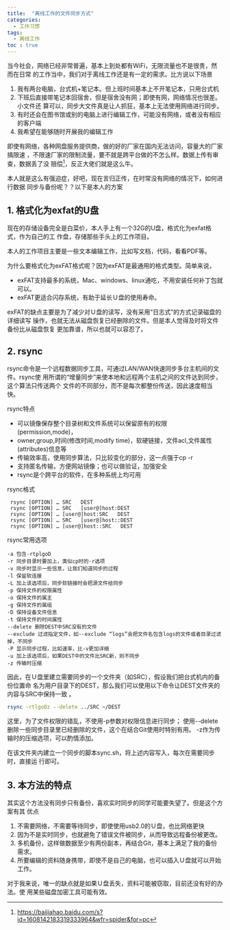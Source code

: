 ```yaml
---
title:  "离线工作的文件同步方式"
categories: 
  - 工作习惯
tags:
  - 离线工作
toc : true
---
```


当今社会，网络已经非常普遍，基本上到处都有WiFi，无限流量也不是很贵，然而在日常
的工作当中，我们对于离线工作还是有一定的需求。比方说以下场景

1. 我有两台电脑，台式机+笔记本。但上班时间基本上不开笔记本，只用台式机
2. 下班后直接带笔记本回宿舍，但是宿舍没有网；即使有网，网络情况也很差。小文件还
   算可以，同步大文件真是让人抓狂，基本上无法使用网络进行同步。
3. 有时还会在图书馆或别的电脑上进行编辑工作，可能没有网络，或者没有相应的客户端
4. 我希望在能够随时开展我的编辑工作

即使有网络，各种网盘服务提供商，做的好的厂家在国内无法访问，容量大的厂家搞限速
，不限速厂家的限制流量，要不就是跨平台做的不怎么样。数据上传有审查，数据丢了没
赔偿[^tentcentlostdata]，反正大佬们就是这么牛。

[^tentcentlostdata]:https://baijiahao.baidu.com/s?id=1608142183319333964&wfr=spider&for=pc

本人就是这么有强迫症，好吧，现在言归正传，在时常没有网络的情况下，如何进行数据
同步与备份呢？？以下是本人的方案

## 1. 格式化为exfat的U盘

现在的存储设备完全是白菜价，本人手上有一个32G的U盘，格式化为exfat格式，作为自己的工
作盘，存储那些手头上的工作项目。

本人的工作项目主要是一些文本编辑工作，比如写文档，代码，看看PDF等。

为什么要格式化为exFAT格式呢？因为exFAT是最通用的格式类型。简单来说，

- exFAT支持最多的系统，Mac、windows、linux通吃，不用安装任何补丁包就可以。
- exFAT更适合闪存系统，有助于延长Ｕ盘的使用寿命。

exFAT的缺点主要是为了减少对Ｕ盘的读写，没有采用“日志式”的方式记录磁盘的详细读写
操作，也就无法从磁盘恢复已经删除的文件。但是本人觉得及时将文件备份比从磁盘恢复
更加靠谱，所以也就可以容忍了。

## 2. rsync

rsync命令是一个远程数据同步工具，可通过LAN/WAN快速同步多台主机间的文件。rsync使
用所谓的“增量同步”来使本地和远程两个主机之间的文件达到同步，这个算法只传送两个
文件的不同部分，而不是每次都整份传送，因此速度相当快。

rsync特点 

- 可以镜像保存整个目录树和文件系统可以保留原有的权限(permission,mode)，
- owner,group,时间(修改时间,modify time)，软硬链接，文件acl,文件属性(attributes)信息等
- 传输效率高，使用同步算法，只比较变化的部分，这一点强于cp -r 
- 支持匿名传输，方便网站镜像；也可以做验证，加强安全
- rsync是个跨平台的软件，在多种系统上均可用

rsync格式

```
 rsync [OPTION] … SRC   DEST
 rsync [OPTION] … SRC   [user@]host:DEST
 rsync [OPTION] … [user@]host:SRC   DEST
 rsync [OPTION] … SRC   [user@]host::DEST
 rsync [OPTION] … [user@]host::SRC   DEST
```


rsync常用选项

```
-a 包含-rtplgoD
-r 同步目录时要加上，类似cp时的-r选项
-v 同步时显示一些信息，让我们知道同步的过程
-l 保留软连接
-L 加上该选项后，同步软链接时会把源文件给同步
-p 保持文件的权限属性
-o 保持文件的属主
-g 保持文件的属组
-D 保持设备文件信息
-t 保持文件的时间属性
--delete 删除DEST中SRC没有的文件
--exclude 过滤指定文件，如--exclude “logs”会把文件名包含logs的文件或者目录过滤掉，不同步
-P 显示同步过程，比如速率，比-v更加详细
-u 加上该选项后，如果DEST中的文件比SRC新，则不同步
-z 传输时压缩
```

因此，在Ｕ盘里建立需要同步的一个文件夹（如SRC），假设我们把台式机内的备份位置命
名为用户目录下的DEST，那么我们可以使用以下命令让DEST文件夹的内容与SRC中保持一致
。

```bash
rsync -rtlgoDz --delete ../SRC ~/DEST
```

这里，为了文件权限的错乱，不使用-p参数对权限信息进行同步；
使用--delete删除一些同步目录里已经删除的文件，这个在结合Git使用时特别有用。
-z作为传输时的压缩选项，可以酌情添加。

在该文件夹内建立一个同步的脚本sync.sh，将上述内容写入，每次在需要同步时，直接运
行即可。

## 3. 本方法的特点

其实这个方法没有同步只有备份，喜欢实时同步的同学可能要失望了。但是这个方案有其
优点

1. 不需要网络，不需要等待同步，即使使用usb2.0的Ｕ盘，也比网络更快
2. 因为不是实时同步，也就避免了错误文件被同步，从而导致远程备份被更改。
3. 多机备份，这样做数据至少有两份副本，再结合Git，基本上满足了我的备份需求。
4. 所要编辑的资料随身携带，即使不是自己的电脑，也可以插入Ｕ盘就可以开始工作。

对于我来说，唯一的缺点就是如果Ｕ盘丢失，资料可能被窃取，目前还没有好的办法。使
用某些磁盘加密工具可能有效。


